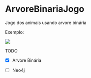 # ArvoreBinariaJogo
Jogo dos animais usando arvore binária

Exemplo:

![](https://raw.githubusercontent.com/sinkz/ArvoreBinariaJogo/master/gifGame.gif)

TODO

- [X] Arvore Binária
- [ ] Neo4j

